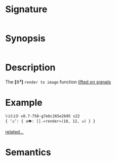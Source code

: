 # Signature
```vikid-signature
```

# Synopsis
```vikid-synopsis
```

# Description
The __[ℝ²]__ `render to image` function [lifted on signals](/refman/concepts/pure_functions)

# Example
```vikid-script
𝕍i𝕂i𝔻 v0.7-750-g7e6c265e2b95 s22
{ ‘⌂’: { a👁: [].«render»(18, 12, ☒) } }
```


[related...](interpolated?)

# Semantics